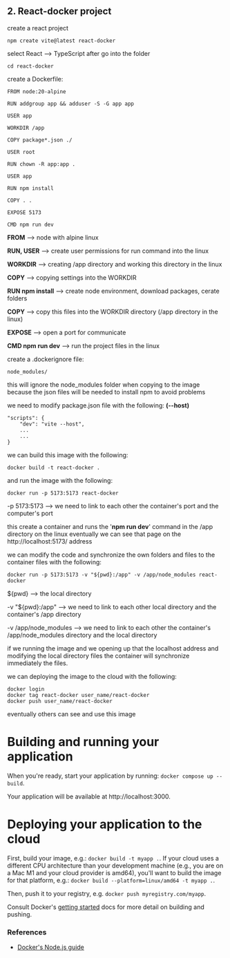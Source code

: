 ## 2. React-docker project

create a react project

```
npm create vite@latest react-docker
```

select React --> TypeScript after go into the folder

```
cd react-docker
```

create a Dockerfile:

```
FROM node:20-alpine

RUN addgroup app && adduser -S -G app app

USER app

WORKDIR /app

COPY package*.json ./

USER root

RUN chown -R app:app .

USER app

RUN npm install

COPY . .

EXPOSE 5173

CMD npm run dev

```

**FROM** --> node with alpine linux

**RUN, USER** --> create user permissions for run command into the linux

**WORKDIR** --> creating /app directory and working this directory in the linux

**COPY** --> copying settings into the WORKDIR

**RUN npm install** --> create node environment, download packages, cerate folders

**COPY** --> copy this files into the WORKDIR directory (/app directory in the linux)

**EXPOSE** --> open a port for communicate

**CMD npm run dev** --> run the project files in the linux

create a .dockerignore file:

```
node_modules/
```

this will ignore the node_modules folder when copying to the image because the json files will be needed to install npm to avoid problems

we need to modify package.json file with the following: **(--host)**

```
"scripts": {
    "dev": "vite --host",
    ...
    ...
}
```

we can build this image with the following:

```
docker build -t react-docker .
```

and run the image with the following:

```
docker run -p 5173:5173 react-docker
```

-p 5173:5173 --> we need to link to each other the container's port and the computer's port

this create a container and runs the '**npm run dev**' command in the /app directory on the linux
eventually we can see that page on the http://localhost:5173/ address

we can modify the code and synchronize the own folders and files to the container files with the following:

```
docker run -p 5173:5173 -v "${pwd}:/app" -v /app/node_modules react-docker
```

${pwd} --> the local directory

-v "${pwd}:/app" --> we need to link to each other local directory and the container's /app directory

-v /app/node_modules --> we need to link to each other the container's /app/node_modules directory and the local directory

if we running the image and we opening up that the localhost address and modifying the local directory files the container will synchronize immediately the files.

we can deploying the image to the cloud with the following:

```
docker login
docker tag react-docker user_name/react-docker
docker push user_name/react-docker
```

eventually others can see and use this image

# Building and running your application

When you're ready, start your application by running:
`docker compose up --build`.

Your application will be available at http://localhost:3000.

# Deploying your application to the cloud

First, build your image, e.g.: `docker build -t myapp .`.
If your cloud uses a different CPU architecture than your development
machine (e.g., you are on a Mac M1 and your cloud provider is amd64),
you'll want to build the image for that platform, e.g.:
`docker build --platform=linux/amd64 -t myapp .`.

Then, push it to your registry, e.g. `docker push myregistry.com/myapp`.

Consult Docker's [getting started](https://docs.docker.com/go/get-started-sharing/)
docs for more detail on building and pushing.

### References

- [Docker's Node.js guide](https://docs.docker.com/language/nodejs/)
